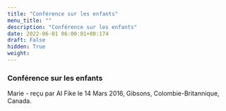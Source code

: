 ```yaml
---
title: "Conférence sur les enfants"
menu_title: ""
description: "Conférence sur les enfants"
date: 2022-06-01 06:00:01+00:174
draft: False
hidden: True
weight:
---
```

### Conférence sur les enfants

Marie - reçu par Al Fike le 14 Mars 2016, Gibsons, Colombie-Britannique, Canada.



